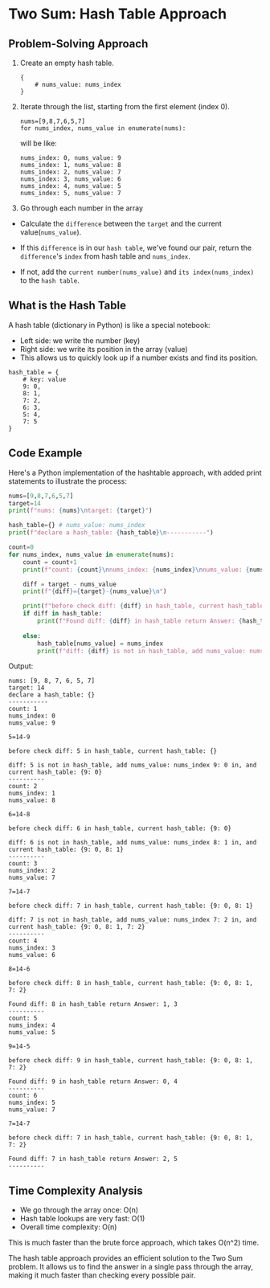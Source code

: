 # Two Sum: Hash Table Approach

## Problem-Solving Approach

1. Create an empty hash table.
    ```
    {
        # nums_value: nums_index
    }
    ```

2. Iterate through the list, starting from the first element (index 0).
    ```
    nums=[9,8,7,6,5,7]
    for nums_index, nums_value in enumerate(nums):
    ```

    will be like:
    ```
    nums_index: 0, nums_value: 9
    nums_index: 1, nums_value: 8
    nums_index: 2, nums_value: 7
    nums_index: 3, nums_value: 6
    nums_index: 4, nums_value: 5
    nums_index: 5, nums_value: 7
    ```

3. Go through each number in the array

- Calculate the `difference` between the `target` and the current value(`nums_value`).

-  If this `difference` is in our `hash table`, we've found our pair, return the `difference`'s `index` from hash table and `nums_index`.

-  If not, add the `current number(nums_value)` and `its index(nums_index)` to the `hash table`.

## What is the Hash Table
A hash table (dictionary in Python) is like a special notebook:

- Left side: we write the number (key)
- Right side: we write its position in the array (value)
- This allows us to quickly look up if a number exists and find its position.

```
hash_table = {
    # key: value
    9: 0,
    8: 1,
    7: 2,
    6: 3,
    5: 4,
    7: 5
}
```

## Code Example

Here's a Python implementation of the hashtable approach, with added print statements to illustrate the process:

```python
nums=[9,8,7,6,5,7]
target=14
print(f"nums: {nums}\ntarget: {target}")

hash_table={} # nums_value: nums_index
print(f"declare a hash_table: {hash_table}\n-----------")

count=0
for nums_index, nums_value in enumerate(nums):
    count = count+1
    print(f"count: {count}\nnums_index: {nums_index}\nnums_value: {nums_value}\n")

    diff = target - nums_value
    print(f"{diff}={target}-{nums_value}\n")

    print(f"before check diff: {diff} in hash_table, current hash_table: {hash_table}\n")
    if diff in hash_table:
        print(f"Found diff: {diff} in hash_table return Answer: {hash_table[diff]}, {nums_index}\n----------")
    
    else:
        hash_table[nums_value] = nums_index
        print(f"diff: {diff} is not in hash_table, add nums_value: nums_index {nums_value}: {nums_index} in, and current hash_table: {hash_table}\n----------")
```

Output:
```
nums: [9, 8, 7, 6, 5, 7]
target: 14
declare a hash_table: {}
-----------
count: 1
nums_index: 0
nums_value: 9

5=14-9

before check diff: 5 in hash_table, current hash_table: {}

diff: 5 is not in hash_table, add nums_value: nums_index 9: 0 in, and current hash_table: {9: 0}
----------
count: 2
nums_index: 1
nums_value: 8

6=14-8

before check diff: 6 in hash_table, current hash_table: {9: 0}

diff: 6 is not in hash_table, add nums_value: nums_index 8: 1 in, and current hash_table: {9: 0, 8: 1}
----------
count: 3
nums_index: 2
nums_value: 7

7=14-7

before check diff: 7 in hash_table, current hash_table: {9: 0, 8: 1}

diff: 7 is not in hash_table, add nums_value: nums_index 7: 2 in, and current hash_table: {9: 0, 8: 1, 7: 2}
----------
count: 4
nums_index: 3
nums_value: 6

8=14-6

before check diff: 8 in hash_table, current hash_table: {9: 0, 8: 1, 7: 2}

Found diff: 8 in hash_table return Answer: 1, 3
----------
count: 5
nums_index: 4
nums_value: 5

9=14-5

before check diff: 9 in hash_table, current hash_table: {9: 0, 8: 1, 7: 2}

Found diff: 9 in hash_table return Answer: 0, 4
----------
count: 6
nums_index: 5
nums_value: 7

7=14-7

before check diff: 7 in hash_table, current hash_table: {9: 0, 8: 1, 7: 2}

Found diff: 7 in hash_table return Answer: 2, 5
----------
```

## Time Complexity Analysis

- We go through the array once: O(n)
- Hash table lookups are very fast: O(1)
- Overall time complexity: O(n)

This is much faster than the brute force approach, which takes O(n^2) time.

The hash table approach provides an efficient solution to the Two Sum problem. It allows us to find the answer in a single pass through the array, making it much faster than checking every possible pair.
